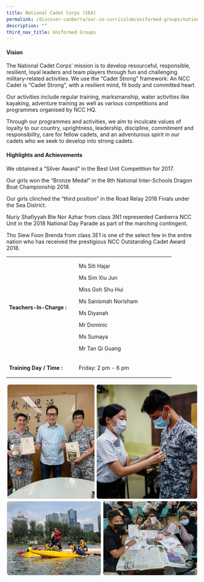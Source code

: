 ```yaml
---
title: National Cadet Corps (SEA)
permalink: /discover-canberra/our-co-curriculum/uniformed-groups/national-cadet-corps-sea/
description: ""
third_nav_title: Uniformed Groups
---
```

<h4><strong>Vision</strong></h4>
<p>The National Cadet Corps&rsquo; mission is to develop resourceful, responsible, resilient, loyal leaders and team players through fun and challenging military-related activities. We use the &ldquo;Cadet Strong&rdquo; framework: An NCC Cadet is &ldquo;Cadet Strong&rdquo;, with a resilient mind, fit body and committed heart.</p>
<p>Our activities include regular training, marksmanship, water activities like kayaking, adventure training as well as various competitions and programmes organised by NCC HQ.</p>
<p>Through our programmes and activities, we aim to inculcate values of loyalty to our country, uprightness, leadership, discipline, commitment and responsibility, care for fellow cadets, and an&nbsp;adventurous spirit in our cadets who we seek to develop into strong cadets.</p>
<h4><strong>Highlights and Achievements</strong></h4>
<p>We obtained a &ldquo;Silver Award&rdquo; in the Best Unit Competition for 2017.</p>
<p>Our girls won the &ldquo;Bronze Medal&rdquo; in the 8th National Inter-Schools Dragon Boat Championship 2018.</p>
<p>Our girls clinched the &ldquo;third position&rdquo; in the Road Relay 2018 Finals under the Sea District.</p>
<p>Nuriy Shafiyyah Bte Nor Azhar from class 3N1 represented Canberra NCC Unit in the 2018 National Day Parade as part of the marching contingent.</p>
<p>Tho Siew Foon Brenda from class 3E1 is one of the select few in the entire nation who has received the prestigious NCC Outstanding Cadet Award 2018.</p>
<table border="0" cellpadding="10">
<tbody>
<tr>
<td width="170">
<p><strong>Teachers-In-Charge :</strong></p>
</td>
<td width="237">
<p>Ms Siti Hajar</p>
<p>Ms Sim Xiu Jun</p>
<p>Miss Goh Shu Hui</p>
<p>Ms Sanismah Norisham</p>
<p>Ms Diyanah</p>
<p>Mr Dominic</p>
<p>Ms Sumaya</p>
<p>Mr Tan Qi Guang</p>
</td>
</tr>
<tr>
<td>
<p><strong>Training Day / Time :</strong></p>
</td>
<td>
<p>Friday: 2 pm - 6 pm</p>
</td>
</tr>
</tbody>
</table>

![](/images/nccsea.png)